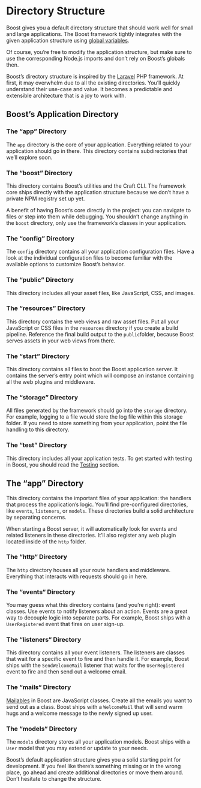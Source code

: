 # Directory Structure
Boost gives you a default directory structure that should work well for small and large applications. The Boost framework tightly integrates with the given application structure using [global variables](/docs/{{version}}/globals).

Of course, you’re free to modify the application structure, but make sure to use the corresponding Node.js imports and don’t rely on Boost’s globals then.

Boost’s directory structure is inspired by the [Laravel](https://laravel.com) PHP framework. At first, it may overwhelm due to all the existing directories. You’ll quickly understand their use-case and value. It becomes a predictable and extensible architecture that is a joy to work with.


## Boost’s Application Directory

### The “app” Directory
The `app` directory is the core of your application. Everything related to your application should go in there. This directory contains subdirectories that we’ll explore soon.


### The “boost” Directory
This directory contains  Boost’s utilities and the Craft CLI. The framework core ships directly with the application structure because we don’t have a private NPM registry set up yet.

A benefit of having Boost’s core directly in the project: you can navigate to files or step into them while debugging. You shouldn’t change anything in the `boost` directory, only use the framework’s classes in your application.


### The “config” Directory
The `config` directory contains all your application configuration files. Have a look at the individual configuration files to become familiar with the available options to customize Boost’s behavior.


### The “public” Directory
This directory includes all your asset files, like JavaScript, CSS, and images.


### The “resources” Directory
This directory contains the web views and raw asset files. Put all your JavaScript or CSS files in the `resources` directory if you create a build pipeline. Reference the final build output to the `public`folder, because Boost serves assets in your web views from there.


### The “start” Directory
This directory contains all files to boot the Boost application server. It contains the server’s entry point which will compose an instance containing all the web plugins and middleware.


### The “storage” Directory
All files generated by the framework should go into the `storage` directory. For example, logging to a file would store the log file within this storage folder. If you need to store something from your application, point the file handling to this directory.


### The “test” Directory
This directory includes all your application tests. To get started with testing in Boost, you should read the [Testing](/docs/{{version}}/testing) section.


## The “app” Directory
This directory contains the important files of your application: the handlers that process the application’s logic. You’ll find pre-configured directories, like `events`, `listeners`, or `models`. These directories build a solid architecture by separating concerns.

When starting a Boost server, it will automatically look for events and related listeners in these directories. It’ll also register any web plugin located inside of the `http` folder.


### The “http“ Directory
The `http` directory houses all your route handlers and middleware. Everything that interacts with requests should go in here.


### The “events“ Directory
You may guess what this directory contains (and you’re right): event classes. Use events to notify listeners about an action. Events are a great way to decouple logic into separate parts. For example, Boost ships with a `UserRegistered` event that fires on user sign-up.


### The “listeners“ Directory
This directory contains all your event listeners. The listeners are classes that wait for a specific event to fire and then handle it. For example, Boost ships with the `SendWelcomeMail` listener that waits for the `UserRegistered` event to fire and then send out a welcome email.


### The “mails“ Directory
[Mailables](/docs/{{version}}/mailer) in Boost are JavaScript classes. Create all the emails you want to send out as a class. Boost ships with a `WelcomeMail` that will send warm hugs and a welcome message to the newly signed up user.


### The “models“ Directory
The `models` directory stores all your application models. Boost ships with a `User` model that you may extend or update to your needs.


Boost’s default application structure gives you a solid starting point for development. If you feel like there’s something missing or in the wrong place, go ahead and create additional directories or move them around. Don’t hesitate to change the structure.
